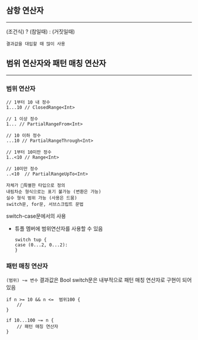 
## 삼항 연산자
---
(조건식) ? (참일때) : (거짓일때)

	결과값을 대입할 때 많이 사용

## 범위 연산자와 패턴 매칭 연산자
---
### 범위 연산자

```
// 1부터 10 내 정수
1...10 // ClosedRange<Int>

// 1 이상 정수
1... // PartialRangeFrom<Int>

// 10 이하 정수
...10 // PartialRangeThrough<Int>

// 1부터 10미만 정수
1..<10 // Range<Int>

// 10미만 정수
..<10  // PartialRangeUpTo<Int>
```

	자체가 특별한 타입으로 정의
	내림차순 형식으로는 표기 불가능 (변환은 가능)
	실수 형식 범위 가능 (사용은 드뭄)
	switch문, for문, 서브스크립트 문법

switch-case문에서의 사용
- 튜플 멤버에 범위연산자를 사용할 수 있음
	```
	switch tup {
	case (0...2, 0...2):
	}
	```


### 패턴 매칭 연산자

`(범위) ~= 변수`
	결과값은 Bool
	switch문은 내부적으로 패턴 매칭 연산자로 구현이 되어 있음

```
if n >= 10 && n <=  범위100 {
	// 
}

if 10...100 ~= n {
	// 패턴 매칭 연산자
}
```